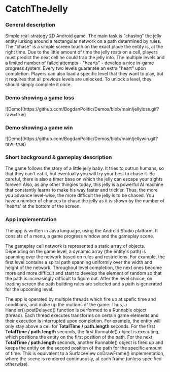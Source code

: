 # CatchTheJelly

<h3> General description </h3>

Simple real-strategy 2D Android game. The main task is "chasing" the jelly entity lurking around a rectangular network on a path determined by rules. The "chase" is a simple screen touch on the exact place the entity is, at the right time. Due to the little amount of time the jelly rests on a cell, players must predict the next cell he could trap the jelly into.
The multiple levels and a limited number of failed attempts - "hearts" - develop a nice in-game progress system. Every two levels guarantee an extra "heart" upon completion.
Players can also load a specific level that they want to play, but it requires that all previous levels are unlocked. To unlock a level, they should simply complete it once.

<h3> Demo showing a game loss </h3>
![Demo](https://github.com/BogdanPolitic/Demos/blob/main/jellyloss.gif?raw=true)

<h3> Demo showing a game win </h3>
![Demo](https://github.com/BogdanPolitic/Demos/blob/main/jellywin.gif?raw=true)

<h3> Short background & gameplay description </h3>

The game follows the story of a little jelly baby. It tries to outrun humans, so that they can't eat it, but eventually you will try your best to chase it. Be careful, there is also a timer base on which the jelly can escape your sights forever! Also, as any other thingies today, this jelly is a powerful AI machine that constantly learns to make his way faster and trickier. Thus, the more you advance level-wise, the more difficult the jelly is to be chased.
You have a number of chances to chase the jelly as it is shown by the number of 'hearts' at the bottom of the screen.

<h3> App implementation </h3>

The app is written in Java language, using the Android Studio platform. It consists of a menu, a game progress window and the gameplay scene.

The gameplay cell network is represented a static array of objects. Depending on the game level, a dynamic array (the entity's path) is spanning over the network based on rules and restrictions. For example, the first level contains a spiral path spanning uniformly over the width and height of the network. Throughout level completion, the next ones become more and more difficult and start to develop the element of random so that the path is increasingly difficult to figure out.
After the level choice, on loading screen the path building rules are selected and a path is generated for the upcoming level.

The app is operated by multiple threads which fire up at spefic time and conditions, and make up the motions of the game. Thus, a Handler().postDelayed() function is performed to a Runnable object (thread). Each thread executes transforms on certain game elements and their execution is interrupted upon completion. For example, the entity will only stay above a cell for **TotalTime / path.length** seconds. For the first **TotalTime / path.length** seconds, the first Runnable() object is executing, which positions the entity on the first position of the path. For the next **TotalTime / path.length** seconds, another Runnable() object is fired up and keeps the entity on the second position of the path for the specific amount of time. This is equivalent to a SurfaceView onDrawFrame() implementation, where the scene is rendered continuously, at each frame (unless specified otherwise).
